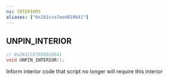```yaml
---
ns: INTERIORS
aliases: ["0x261cce7eed010641"]
---
```

## UNPIN_INTERIOR

```c
// 0x261CCE7EED010641
void UNPIN_INTERIOR();
```

Inform interior code that script no longer will require this interior

